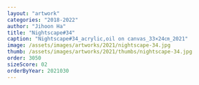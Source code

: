 ```yaml
---
layout: "artwork"
categories: "2018-2022"
author: "Jihoon Ha"
title: "Nightscape#34"
caption: "Nightscape#34_acrylic,oil on canvas_33×24㎝_2021"
image: /assets/images/artworks/2021/nightscape-34.jpg
thumb: /assets/images/artworks/2021/thumbs/nightscape-34.jpg
order: 3050
sizeScore: 02
orderByYear: 2021030
---
```

